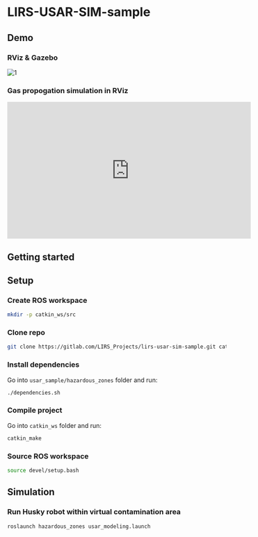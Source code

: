 # LIRS-USAR-SIM-sample
## Demo
### RViz & Gazebo
![1](https://github.com/MukievMukhammad/hazardousGazebo/assets/42972450/23f268b9-6675-4303-82d3-7b2a17ada191)
### Gas propogation simulation in RViz
<iframe width="560" height="315" src="https://www.youtube.com/embed/-cnFyk64-_k" title="YouTube video player" frameborder="0" allow="accelerometer; autoplay; clipboard-write; encrypted-media; gyroscope; picture-in-picture; web-share" allowfullscreen></iframe>

## Getting started

## Setup
### Create ROS workspace
```sh
mkdir -p catkin_ws/src
```
### Clone repo
```sh
git clone https://gitlab.com/LIRS_Projects/lirs-usar-sim-sample.git catkin_ws/src/usar_sample -b melodic-devel
```
### Install dependencies
Go into ```usar_sample/hazardous_zones``` folder and run:
```sh
./dependencies.sh
```
### Compile project
Go into ```catkin_ws``` folder and run:
```sh
catkin_make
```
### Source ROS workspace
```sh
source devel/setup.bash
```

## Simulation
### Run Husky robot within virtual contamination area
```sh
roslaunch hazardous_zones usar_modeling.launch
```
